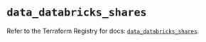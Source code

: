 # `data_databricks_shares`

Refer to the Terraform Registry for docs: [`data_databricks_shares`](https://registry.terraform.io/providers/databricks/databricks/1.91.0/docs/data-sources/shares).
